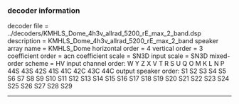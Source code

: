 
### decoder information 
decoder file = ../decoders/KMHLS_Dome_4h3v_allrad_5200_rE_max_2_band.dsp
description = KMHLS_Dome_4h3v_allrad_5200_rE_max_2_band
speaker array name = KMHLS_Dome
horizontal order   = 4
vertical order     = 3
coefficient order  = acn
coefficient scale  = SN3D
input scale        = SN3D
mixed-order scheme = HV
input channel order: W Y Z X V T R S U Q O M K L N P 44S 43S 42S 41S 41C 42C 43C 44C 
output speaker order: S1 S2 S3 S4 S5 S6 S7 S8 S9 S10 S11 S12 S13 S14 S15 S16 S17 S18 S19 S20 S21 S22 S23 S24 S25 S26 S27 S28 S29 

---

